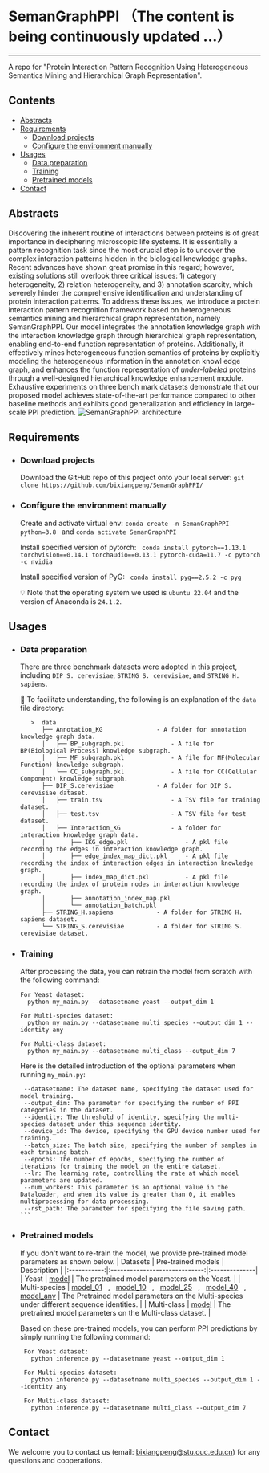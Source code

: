 # SemanGraphPPI （The content is being continuously updated ...）
---
A repo for "Protein Interaction Pattern Recognition Using Heterogeneous Semantics Mining and Hierarchical Graph Representation".

## Contents

* [Abstracts](#abstracts)
* [Requirements](#requirements)
   * [Download projects](#download-projects)
   * [Configure the environment manually](#configure-the-environment-manually)
* [Usages](#usages)
   * [Data preparation](#data-preparation)
   * [Training](#training)
   * [Pretrained models](#pretrained-models)
* [Contact](#contact)

## Abstracts
Discovering the inherent routine of interactions between proteins is of great importance in deciphering microscopic life systems. It is essentially a pattern recognition task since the most crucial step is to uncover the complex interaction patterns hidden in the biological knowledge graphs. Recent advances have shown great promise in this regard; however, existing solutions still overlook three critical issues: 1) category heterogeneity, 2) relation heterogeneity, and 3) annotation scarcity, which severely hinder the comprehensive identification and understanding of protein interaction patterns. To address these issues, we introduce a protein interaction pattern recognition framework based on heterogeneous semantics mining and hierarchical graph representation, namely SemanGraphPPI. Our model integrates the annotation knowledge graph with the interaction knowledge graph through hierarchical graph representation, enabling end-to-end function representation of proteins. Additionally, it effectively mines heterogeneous function semantics of proteins by explicitly modeling the heterogeneous information in the annotation knowl
edge graph, and enhances the function representation of *under-labeled* proteins through a well-designed hierarchical knowledge enhancement module. Exhaustive experiments on three bench mark datasets demonstrate that our proposed model achieves state-of-the-art performance compared to other baseline methods and exhibits good generalization and efficiency in large-scale PPI prediction.
![SemanGraphPPI architecture](https://github.com/bixiangpeng/SemanGraphPPI/blob/main/framework.png)

## Requirements

* ### Download projects

   Download the GitHub repo of this project onto your local server: `git clone https://github.com/bixiangpeng/SemanGraphPPI/`


* ### Configure the environment manually

   Create and activate virtual env: `conda create -n SemanGraphPPI python=3.8 ` and `conda activate SemanGraphPPI`
   
   Install specified version of pytorch: ` conda install pytorch==1.13.1 torchvision==0.14.1 torchaudio==0.13.1 pytorch-cuda=11.7 -c pytorch -c nvidia`
   
   Install specified version of PyG: ` conda install pyg==2.5.2 -c pyg`
   
   :bulb: Note that the operating system we used is `ubuntu 22.04` and the version of Anaconda is `24.1.2`.

  
##  Usages

* ### Data preparation
  There are three benchmark datasets were adopted in this project, including `DIP S. cerevisiae`, `STRING S. cerevisiae`, and `STRING H. sapiens`.

  🌳 To facilitate understanding, the following is an explanation of the `data` file directory:
    ```text
       >  data
          ├── Annotation_KG               - A folder for annotation knowledge graph data.           
          │   ├── BP_subgraph.pkl             - A file for BP(Biological Process) knowledge subgraph.
          │   ├── MF_subgraph.pkl             - A file for MF(Molecular Function) knowledge subgraph.
          │   └── CC_subgraph.pkl             - A file for CC(Cellular Component) knowledge subgraph.
          ├── DIP_S.cerevisiae            - A folder for DIP S. cerevisiae dataset.
          │   ├── train.tsv                   - A TSV file for training dataset. 
          │   ├── test.tsv                    - A TSV file for test dataset. 
          │   ├── Interaction_KG              - A folder for interaction knowledge graph data.
          │       ├── IKG_edge.pkl                - A pkl file recording the edges in interaction knowledge graph.
          │       ├── edge_index_map_dict.pkl     - A pkl file recording the index of interaction edges in interaction knowledge graph.
          │       ├── index_map_dict.pkl          - A pkl file recording the index of protein nodes in interaction knowledge graph.
          │       ├── annotation_index_map.pkl    
          │       └── annotation_batch.pkl        
          ├── STRING_H.sapiens            - A folder for STRING H. sapiens dataset.
          └── STRING_S.cerevisiae         - A folder for STRING S. cerevisiae dataset.

   ```


* ### Training
  After processing the data, you can retrain the model from scratch with the following command:
  ```text
  For Yeast dataset:
    python my_main.py --datasetname yeast --output_dim 1

  For Multi-species dataset:
    python my_main.py --datasetname multi_species --output_dim 1 --identity any

  For Multi-class dataset:
    python my_main.py --datasetname multi_class --output_dim 7  

   ```
  
  Here is the detailed introduction of the optional parameters when running `my_main.py`:
   ```text
    --datasetname: The dataset name, specifying the dataset used for model training.
    --output_dim: The parameter for specifying the number of PPI categories in the dataset.
    --identity: The threshold of identity, specifying the multi-species dataset under this sequence identity.
    --device_id: The device, specifying the GPU device number used for training.
    --batch_size: The batch size, specifying the number of samples in each training batch.
    --epochs: The number of epochs, specifying the number of iterations for training the model on the entire dataset.
    --lr: The learning rate, controlling the rate at which model parameters are updated.
    --num_workers: This parameter is an optional value in the Dataloader, and when its value is greater than 0, it enables multiprocessing for data processing.
    --rst_path: The parameter for specifying the file saving path.  ```

* ### Pretrained models

   If you don't want to re-train the model, we provide pre-trained model parameters as shown below. 
<a name="pretrained-models"></a>
   | Datasets | Pre-trained models          | Description |
   |:-----------:|:-----------------------------:|:--------------|
   | Yeast    | [model](https://github.com/bixiangpeng/SSPPI/blob/main/model_pkl/yeast/model.pkl) | The pretrained model parameters on the Yeast. |
   | Multi-species     | [model_01](https://github.com/bixiangpeng/SSPPI/blob/main/model_pkl/multi_species/model_01.pkl) &nbsp; , &nbsp; [model_10](https://github.com/bixiangpeng/SSPPI/blob/main/model_pkl/multi_species/model_10.pkl) &nbsp; , &nbsp; [model_25](https://github.com/bixiangpeng/SSPPI/blob/main/model_pkl/multi_species/model_25.pkl) &nbsp; , &nbsp; [model_40](https://github.com/bixiangpeng/SSPPI/blob/main/model_pkl/multi_species/model_40.pkl)  &nbsp; , &nbsp; [model_any](https://github.com/bixiangpeng/SSPPI/blob/main/model_pkl/multi_species/model_any.pkl)      | The Pretrained model parameters on the Multi-species under different sequence identities. |
   | Multi-class    | [model](https://github.com/bixiangpeng/SSPPI/blob/main/model_pkl/multi_class/model.pkl)   | The pretrained model parameters on the Multi-class dataset. |
  
   Based on these pre-trained models, you can perform PPI predictions by simply running the following command:
   ```text
    For Yeast dataset:
      python inference.py --datasetname yeast --output_dim 1
  
    For Multi-species dataset:
      python inference.py --datasetname multi_species --output_dim 1 --identity any
  
    For Multi-class dataset:
      python inference.py --datasetname multi_class --output_dim 7  

   ```

## Contact

We welcome you to contact us (email: bixiangpeng@stu.ouc.edu.cn) for any questions and cooperations.

